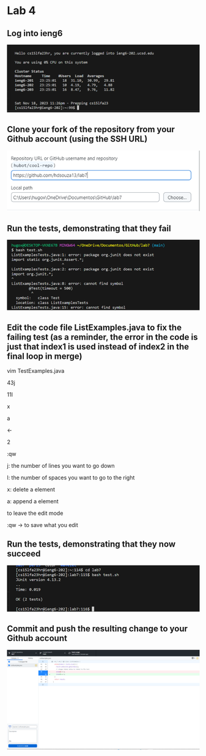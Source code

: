 Lab 4
=========

Log into ieng6
---
![Image](phlab4.1.png)

Clone your fork of the repository from your Github account (using the SSH URL)
---
![Image](phlab4.6.png)

Run the tests, demonstrating that they fail
---
![Image](phlab4.2.png)

Edit the code file ListExamples.java to fix the failing test (as a reminder, the error in the code is just that index1 is used instead of index2 in the final loop in merge)
---

vim TestExamples.java

43j

11l

x

a 

<-

2

<esq> 

:qw 

<enter>

j: the number of lines you want to go down

l: the number of spaces you want to go to the right

x: delete a element

a: append a element

<esq> to leave the edit mode

:qw -> to save what you edit

Run the tests, demonstrating that they now succeed
---
![Image](phlab4.4.png)

Commit and push the resulting change to your Github account
----
![Image](phlab4.3.png)
